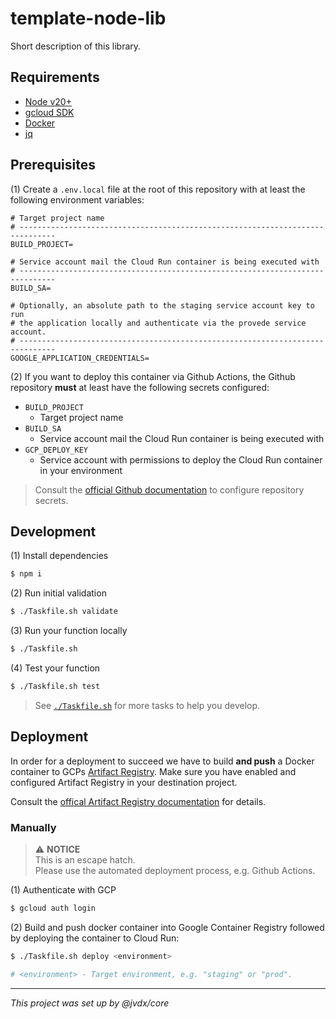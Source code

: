 # template-node-lib

Short description of this library.

## Requirements

  - [Node v20+][install-node]
  - [gcloud SDK][install-gcloud]
  - [Docker][install-docker]
  - [jq][install-jq]

## Prerequisites

(1) Create a `.env.local` file at the root of this repository with at least
    the following environment variables:

```text
# Target project name
# ------------------------------------------------------------------------------
BUILD_PROJECT=

# Service account mail the Cloud Run container is being executed with
# ------------------------------------------------------------------------------
BUILD_SA=

# Optionally, an absolute path to the staging service account key to run
# the application locally and authenticate via the provede service account.
# ------------------------------------------------------------------------------
GOOGLE_APPLICATION_CREDENTIALS=
```

(2) If you want to deploy this container via Github Actions, the Github
    repository **must** at least have the following secrets configured:

- `BUILD_PROJECT`
    - Target project name
- `BUILD_SA`
    - Service account mail the Cloud Run container is being executed with
- `GCP_DEPLOY_KEY`
    - Service account with permissions to deploy the Cloud Run container in
      your environment

> Consult the [official Github documentation][github-secrets] to configure
> repository secrets.

## Development

(1) Install dependencies

```bash
$ npm i
```

(2) Run initial validation

```bash
$ ./Taskfile.sh validate
```

(3) Run your function locally

```bash
$ ./Taskfile.sh
```

(4) Test your function

```bash
$ ./Taskfile.sh test
```

> See [`./Taskfile.sh`](./Taskfile.sh) for more tasks to help you develop.

## Deployment

In order for a deployment to succeed we have to build **and push** a Docker
container to GCPs [Artifact Registry][artifact-registry].
Make sure you have enabled and configured Artifact Registry in your
destination project.

Consult the [offical Artifact Registry documentation][artifact-registry]
for details.

### Manually

> ⚠️ **NOTICE** \
> This is an escape hatch. \
> Please use the automated deployment process, e.g. Github Actions.

(1) Authenticate with GCP

```bash
$ gcloud auth login
```

(2) Build and push docker container into Google Container Registry followed
by deploying the container to Cloud Run:

```bash
$ ./Taskfile.sh deploy <environment>

# <environment> - Target environment, e.g. "staging" or "prod".
```

---

_This project was set up by @jvdx/core_

[install-docker]: https://docs.docker.com/get-docker/
[install-node]: https://github.com/nvm-sh/nvm
[install-gcloud]: https://cloud.google.com/sdk/docs/install
[install-jq]: https://stedolan.github.io/jq/
[gcloud-deploy]: https://cloud.google.com/sdk/gcloud/reference/functions/deploy
[artifact-registry]: https://cloud.google.com/artifact-registry/docs/docker/quickstart
[github-secrets]: https://docs.github.com/en/actions/security-guides/encrypted-secrets